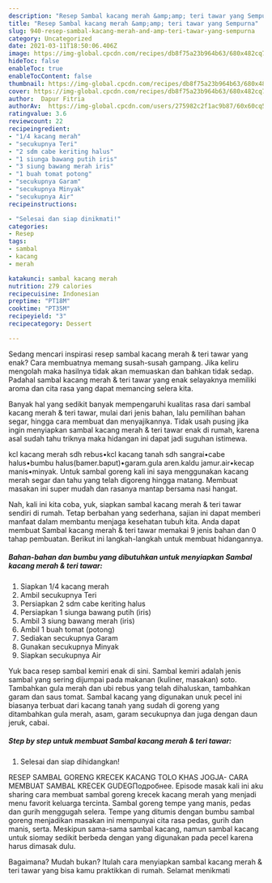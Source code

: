 ```yaml
---
description: "Resep Sambal kacang merah &amp;amp; teri tawar yang Sempurna"
title: "Resep Sambal kacang merah &amp;amp; teri tawar yang Sempurna"
slug: 940-resep-sambal-kacang-merah-and-amp-teri-tawar-yang-sempurna
category: Uncategorized
date: 2021-03-11T18:50:06.406Z
image: https://img-global.cpcdn.com/recipes/db8f75a23b964b63/680x482cq70/sambal-kacang-merah-teri-tawar-foto-resep-utama.jpg
hideToc: false
enableToc: true
enableTocContent: false
thumbnail: https://img-global.cpcdn.com/recipes/db8f75a23b964b63/680x482cq70/sambal-kacang-merah-teri-tawar-foto-resep-utama.jpg
cover: https://img-global.cpcdn.com/recipes/db8f75a23b964b63/680x482cq70/sambal-kacang-merah-teri-tawar-foto-resep-utama.jpg
author:  Dapur Fitria
authorAv:  https://img-global.cpcdn.com/users/275982c2f1ac9b87/60x60cq50/avatar.jpg
ratingvalue: 3.6
reviewcount: 22
recipeingredient:
- "1/4 kacang merah"
- "secukupnya Teri"
- "2 sdm cabe keriting halus"
- "1 siunga bawang putih iris"
- "3 siung bawang merah iris"
- "1 buah tomat potong"
- "secukupnya Garam"
- "secukupnya Minyak"
- "secukupnya Air"
recipeinstructions:

- "Selesai dan siap dinikmati!"
categories:
- Resep
tags:
- sambal
- kacang
- merah

katakunci: sambal kacang merah 
nutrition: 279 calories
recipecuisine: Indonesian
preptime: "PT18M"
cooktime: "PT35M"
recipeyield: "3"
recipecategory: Dessert

---
```



Sedang mencari inspirasi resep sambal kacang merah &amp; teri tawar yang enak? Cara membuatnya memang susah-susah gampang. Jika keliru mengolah maka hasilnya tidak akan memuaskan dan bahkan tidak sedap. Padahal sambal kacang merah &amp; teri tawar yang enak selayaknya memiliki aroma dan cita rasa yang dapat memancing selera kita.


Banyak hal yang sedikit banyak mempengaruhi kualitas rasa dari sambal kacang merah &amp; teri tawar, mulai dari jenis bahan, lalu pemilihan bahan segar, hingga cara membuat dan menyajikannya. Tidak usah pusing jika ingin menyiapkan sambal kacang merah &amp; teri tawar enak di rumah, karena asal sudah tahu triknya maka hidangan ini dapat jadi suguhan istimewa.

kcl kacang merah sdh rebus•kcl kacang tanah sdh sangrai•cabe halus•bumbu halus(bamer.baput)•garam.gula aren.kaldu jamur.air•kecap manis•minyak. Untuk sambal goreng kali ini saya menggunakan kacang merah segar dan tahu yang telah digoreng hingga matang. Membuat masakan ini super mudah dan rasanya mantap bersama nasi hangat.


Nah, kali ini kita coba, yuk, siapkan sambal kacang merah &amp; teri tawar sendiri di rumah. Tetap berbahan yang sederhana, sajian ini dapat memberi manfaat dalam membantu menjaga kesehatan tubuh kita. Anda dapat membuat Sambal kacang merah &amp; teri tawar memakai 9 jenis bahan dan 0 tahap pembuatan. Berikut ini langkah-langkah untuk membuat hidangannya.

<!--inarticleads1-->

##### Bahan-bahan dan bumbu yang dibutuhkan untuk menyiapkan Sambal kacang merah &amp; teri tawar:

1. Siapkan 1/4 kacang merah
1. Ambil secukupnya Teri
1. Persiapkan 2 sdm cabe keriting halus
1. Persiapkan 1 siunga bawang putih (iris)
1. Ambil 3 siung bawang merah (iris)
1. Ambil 1 buah tomat (potong)
1. Sediakan secukupnya Garam
1. Gunakan secukupnya Minyak
1. Siapkan secukupnya Air


Yuk baca resep sambal kemiri enak di sini. Sambal kemiri adalah jenis sambal yang sering dijumpai pada makanan (kuliner, masakan) soto. Tambahkan gula merah dan ubi rebus yang telah dihaluskan, tambahkan garam dan saus tomat. Sambal kacang yang digunakan unuk pecel ini biasanya terbuat dari kacang tanah yang sudah di goreng yang ditambahkan gula merah, asam, garam secukupnya dan juga dengan daun jeruk, cabai. 

<!--inarticleads2-->

##### Step by step untuk membuat Sambal kacang merah &amp; teri tawar:


1. Selesai dan siap dihidangkan!

RESEP SAMBAL GORENG KRECEK KACANG TOLO KHAS JOGJA- CARA MEMBUAT SAMBAL KRECEK GUDEGПодробнее. Episode masak kali ini aku sharing cara membuat sambal goreng krecek kacang merah yang menjadi menu favorit keluarga tercinta. Sambal goreng tempe yang manis, pedas dan gurih menggugah selera. Tempe yang ditumis dengan bumbu sambal goreng menjadikan masakan ini mempunyai cita rasa pedas, gurih dan manis, serta. Meskipun sama-sama sambal kacang, namun sambal kacang untuk siomay sedikit berbeda dengan yang digunakan pada pecel karena harus dimasak dulu. 

Bagaimana? Mudah bukan? Itulah cara menyiapkan sambal kacang merah &amp; teri tawar yang bisa kamu praktikkan di rumah. Selamat menikmati
